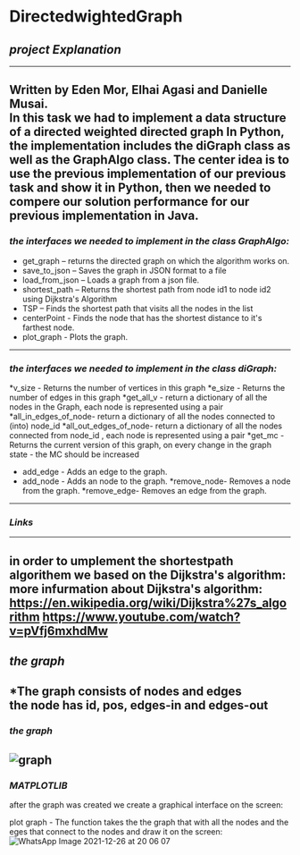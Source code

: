 # DirectedwightedGraph


## *project Explanation*
---
Written by Eden Mor, Elhai Agasi and Danielle Musai.  
In this task we had to implement a data structure of a directed weighted directed graph 
In Python, the implementation includes the diGraph class as well as the GraphAlgo class. The center idea is to use the previous implementation of our previous task and show it in Python, then we needed to compere our solution performance for our previous implementation in Java.
---
### *the interfaces we needed to implement in the class GraphAlgo:*
* get_graph – returns the directed graph on which the algorithm works on.
* save_to_json – Saves the graph in JSON format to a file
* load_from_json – Loads a graph from a json file.
* shortest_path –  Returns the shortest path from node id1 to node id2 using Dijkstra's Algorithm
* TSP – Finds the shortest path that visits all the nodes in the list 
* centerPoint - Finds the node that has the shortest distance to it's farthest node.
* plot_graph -  Plots the graph.
---
### *the interfaces we needed to implement in the class diGraph:*
*v_size - Returns the number of vertices in this graph
*e_size - Returns the number of edges in this graph
*get_all_v - return a dictionary of all the nodes in the Graph, each node is represented using a pair
*all_in_edges_of_node- return a dictionary of all the nodes connected to (into) node_id
*all_out_edges_of_node- return a dictionary of all the nodes connected from node_id , each node is represented using a pair
*get_mc - Returns the current version of this graph, on every change in the graph state - the MC should be increased
* add_edge - Adds an edge to the graph.
* add_node -  Adds an node to the graph.
*remove_node-  Removes a node from the graph.
*remove_edge-  Removes an edge from the graph.
---
### *Links*
---
in order to umplement the shortestpath algorithem we based on the Dijkstra's algorithm:
more infurmation about Dijkstra's algorithm:  
https://en.wikipedia.org/wiki/Dijkstra%27s_algorithm
https://www.youtube.com/watch?v=pVfj6mxhdMw
---
## *the graph* ##
*The graph consists of nodes and edges  
the node has id, pos, edges-in and edges-out
---
### *the graph*
![graph](https://user-images.githubusercontent.com/93930203/147415745-2fe4c723-19f4-4b80-8682-93e6b615f062.jpeg)
---
### *MATPLOTLIB*
after the graph was created we create a graphical interface on the screen:

plot graph -  The function takes the the graph that with all the nodes and the eges that connect to the nodes and draw it on the screen:
![WhatsApp Image 2021-12-26 at 20 06 07](https://user-images.githubusercontent.com/93930203/147416749-fabbdbac-9e54-44e5-9402-12d3cfeef92b.jpeg)

